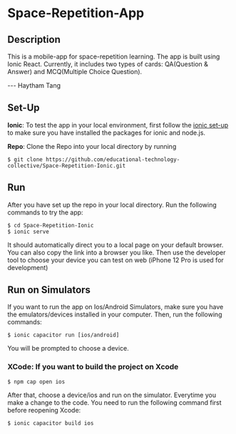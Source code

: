 # Space-Repetition-App

## Description
This is a mobile-app for space-repetition learning. The app is built using Ionic React. Currently, it includes two types of cards: QA(Question & Answer) and MCQ(Multiple Choice Question).

--- Haytham Tang
## Set-Up
**Ionic**: To test the app in your local environment, first follow the [ionic set-up](https://ionicframework.com/docs/intro/environment) to make sure you have installed the packages for ionic and node.js.

**Repo**: Clone the Repo into your local directory by running
```
$ git clone https://github.com/educational-technology-collective/Space-Repetition-Ionic.git
```
## Run
After you have set up the repo in your local directory. Run the following commands to try the app:
```
$ cd Space-Repetition-Ionic
$ ionic serve
```
It should automatically direct you to a local page on your default browser. You can also copy the link into a browser you like. Then use the developer tool to choose your device you can test on web (iPhone 12 Pro is used for development)
## Run on Simulators
If you want to run the app on Ios/Android Simulators, make sure you have the emulators/devices installed in your computer.
Then, run the following commands:
```
$ ionic capacitor run [ios/android]
```
You will be prompted to choose a device.

### XCode: If you want to build the project on Xcode
```
$ npm cap open ios
```
After that, choose a device/ios and run on the simulator.
Everytime you make a change to the code. You need to run the following command first before reopening Xcode:
```
$ ionic capacitor build ios
```
